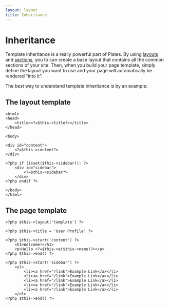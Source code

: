 ```yaml
---
layout: layout
title: Inheritance
---
```


Inheritance
===========

Template inheritance is a really powerful part of Plates. By using [layouts](/templates/layouts/) and [sections](/templates/sections/), you to can create a base layout that contains all the common sections of your site. Then, when you build your page template, simply define the layout you want to use and your page will automatically be rendered “into it”.

The best way to understand template inheritance is by an example:

## The layout template

~~~language-php
<html>
<head>
    <title><?=$this->title?></title>
</head>

<body>

<div id="content">
    <?=$this->content?>
</div>

<?php if (isset($this->sidebar)): ?>
    <div id="sidebar">
        <?=$this->sidebar?>
    </div>
<?php endif ?>

</body>
</html>
~~~

## The page template

~~~language-php
<?php $this->layout('template') ?>

<?php $this->title = 'User Profile' ?>

<?php $this->start('content') ?>
    <h1>Welcome!</h1>
    <p>Hello <?=$this->e($this->name)?></p>
<?php $this->end() ?>

<?php $this->start('sidebar') ?>
    <ul>
        <li><a href="/link">Example Link</a></li>
        <li><a href="/link">Example Link</a></li>
        <li><a href="/link">Example Link</a></li>
        <li><a href="/link">Example Link</a></li>
        <li><a href="/link">Example Link</a></li>
    </ul>
<?php $this->end() ?>
~~~
